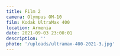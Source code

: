 ```yaml
---
title: Film 2
camera: Olympus OM-10
film: Kodak UltraMax 400
location: Armenia
date: 2021-09-03 23:00:01
description: ''
photo: '/uploads/ultramax-400-2021-3.jpg'
---
```

